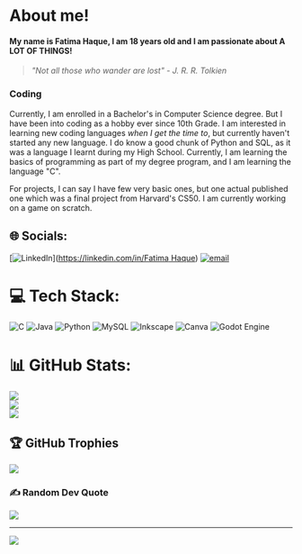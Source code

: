 # About me!
#### My name is Fatima Haque, I am 18 years old and I am passionate about A LOT OF THINGS! 
>_"Not all those who wander are lost"_ - *J. R. R. Tolkien*

### Coding
Currently, I am enrolled in a Bachelor's in Computer Science degree. But I have been into coding as a hobby ever since 10th Grade.
I am interested in learning new coding languages _when I get the time to_, but currently haven't started any new language.
I do know a good chunk of Python and SQL, as it was a language I learnt during my High School. Currently, I am learning the basics of programming
as part of my degree program, and I am learning the language "C". 

For projects, I can say I have few very basic ones, but one actual published one which was a final project from Harvard's CS50.
I am currently working on a game on scratch.

<!---
RoastyToastyy/RoastyToastyy is a ✨ special ✨ repository because its `README.md` (this file) appears on your GitHub profile.
You can click the Preview link to take a look at your changes.
--->



## 🌐 Socials:
[![LinkedIn](https://img.shields.io/badge/LinkedIn-%230077B5.svg?logo=linkedin&logoColor=white)]([https://linkedin.com/in/Fatima Haque](https://www.linkedin.com/in/fatima-haque-3b1902314/)) [![email](https://img.shields.io/badge/Email-D14836?logo=gmail&logoColor=white)](mailto:fatimahaque2106@gmail.com) 

# 💻 Tech Stack:
![C](https://img.shields.io/badge/c-%2300599C.svg?style=for-the-badge&logo=c&logoColor=white) ![Java](https://img.shields.io/badge/java-%23ED8B00.svg?style=for-the-badge&logo=openjdk&logoColor=white) ![Python](https://img.shields.io/badge/python-3670A0?style=for-the-badge&logo=python&logoColor=ffdd54) ![MySQL](https://img.shields.io/badge/mysql-4479A1.svg?style=for-the-badge&logo=mysql&logoColor=white) ![Inkscape](https://img.shields.io/badge/Inkscape-e0e0e0?style=for-the-badge&logo=inkscape&logoColor=080A13) ![Canva](https://img.shields.io/badge/Canva-%2300C4CC.svg?style=for-the-badge&logo=Canva&logoColor=white) ![Godot Engine](https://img.shields.io/badge/GODOT-%23FFFFFF.svg?style=for-the-badge&logo=godot-engine)
# 📊 GitHub Stats:
![](https://github-readme-stats.vercel.app/api?username=RoastyToastyy&theme=calm_pink&hide_border=true&include_all_commits=false&count_private=false)<br/>
![](https://nirzak-streak-stats.vercel.app/?user=RoastyToastyy&theme=calm_pink&hide_border=true)<br/>
![](https://github-readme-stats.vercel.app/api/top-langs/?username=RoastyToastyy&theme=calm_pink&hide_border=true&include_all_commits=false&count_private=false&layout=compact)

## 🏆 GitHub Trophies
![](https://github-profile-trophy.vercel.app/?username=RoastyToastyy&theme=radical&no-frame=false&no-bg=true&margin-w=4)

### ✍️ Random Dev Quote
![](https://quotes-github-readme.vercel.app/api?type=vetical&theme=gruvbox)

---
[![](https://visitcount.itsvg.in/api?id=RoastyToastyy&icon=9&color=10)](https://visitcount.itsvg.in)

<!-- Proudly created with GPRM ( https://gprm.itsvg.in ) -->
